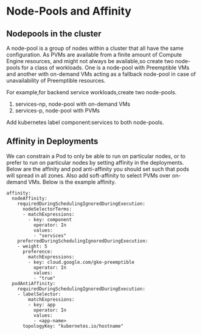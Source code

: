 # Node-Pools and Affinity

## Nodepools in the cluster
A node-pool is a group of nodes within a cluster that all have the same configuration.
As PVMs are available from a finite amount of Compute Engine resources, and might not always be available,so create two node-pools for a class of workloads. One is a node-pool with Preemptible VMs and another with on-demand VMs acting as a fallback node-pool in case of unavailability of Preemptible resources.

For example,for backend service workloads,create two node-pools.
1) services-np, node-pool with on-demand VMs
2) services-p, node-pool with PVMs

Add kubernetes label component:services to both node-pools.

## Affinity in Deployments
We can constrain a Pod to only be able to run on particular nodes, or to prefer to run on particular nodes by setting affinity in the deployments.
Below are the affinity and pod anti-affinity you should set such that pods will spread in all zones.
Also add soft-affinity to select PVMs over on-demand VMs. Below is the example affinity.

```
affinity:
  nodeAffinity:
    requiredDuringSchedulingIgnoredDuringExecution:
      nodeSelectorTerms:
      - matchExpressions:
        - key: component
          operator: In
          values:
          - "services"
    preferredDuringSchedulingIgnoredDuringExecution:
    - weight: 5
      preference:
        matchExpressions:
        - key: cloud.google.com/gke-preemptible
          operator: In
          values:
          - "true"
  podAntiAffinity:
    requiredDuringSchedulingIgnoredDuringExecution:
    - labelSelector:
        matchExpressions:
        - key: app
          operator: In
          values:
          - <app-name>
      topologyKey: "kubernetes.io/hostname"
```